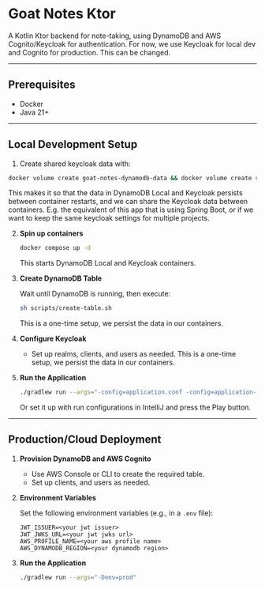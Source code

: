 # Goat Notes Ktor

A Kotlin Ktor backend for note-taking, using DynamoDB and AWS Cognito/Keycloak for authentication.
For now, we use Keycloak for local dev and Cognito for production. This can be changed.

---

## Prerequisites

- Docker
- Java 21+

---

## Local Development Setup

1. Create shared keycloak data with:
```bash
docker volume create goat-notes-dynamodb-data && docker volume create shared-keycloak-data
```
This makes it so that the data in DynamoDB Local and Keycloak persists between container restarts, and we can share the Keycloak data between containers. E.g. the equivalent of this app that is using Spring Boot, or if we want to keep the same keycloak settings for multiple projects.

2. **Spin up containers**

   ```bash
   docker compose up -d
   ```

   This starts DynamoDB Local and Keycloak containers.


3. **Create DynamoDB Table**

   Wait until DynamoDB is running, then execute:

   ```bash
   sh scripts/create-table.sh
   ```
    This is a one-time setup, we persist the data in our containers.


4. **Configure Keycloak**

    - Set up realms, clients, and users as needed. This is a one-time setup, we persist the data in our containers.


5. **Run the Application**

   ```bash
   ./gradlew run --args="-config=application.conf -config=application-dev.conf"
   ```
   Or set it up with run configurations in IntelliJ and press the Play button.

---

## Production/Cloud Deployment

1. **Provision DynamoDB and AWS Cognito**

    - Use AWS Console or CLI to create the required table.
    - Set up clients, and users as needed.


2. **Environment Variables**

   Set the following environment variables (e.g., in a `.env` file):

   ```
   JWT_ISSUER=<your jwt issuer>
   JWT_JWKS_URL=<your jwt jwks url>
   AWS_PROFILE_NAME=<your aws profile name>
   AWS_DYNAMODB_REGION=<your dynamodb region>
   ```


3. **Run the Application**

   ```bash
   ./gradlew run --args="-Denv=prod"
   ```
